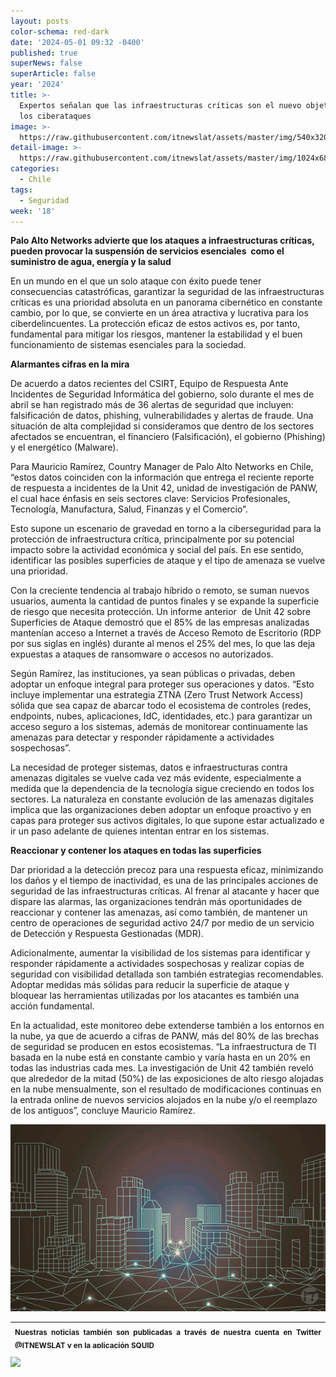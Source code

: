 ```yaml
---
layout: posts
color-schema: red-dark
date: '2024-05-01 09:32 -0400'
published: true
superNews: false
superArticle: false
year: '2024'
title: >-
  Expertos señalan que las infraestructuras críticas son el nuevo objetivo de
  los ciberataques
image: >-
  https://raw.githubusercontent.com/itnewslat/assets/master/img/540x320/infraestructura-digital-p.jpg
detail-image: >-
  https://raw.githubusercontent.com/itnewslat/assets/master/img/1024x680/infraestructura-digital-g.jpg
categories:
  - Chile
tags:
  - Seguridad
week: '18'
---
```

**Palo Alto Networks advierte que los ataques a infraestructuras críticas, pueden provocar la suspensión de servicios esenciales  como el suministro de agua, energía y la salud**

En un mundo en el que un solo ataque con éxito puede tener consecuencias catastróficas, garantizar la seguridad de las infraestructuras críticas es una prioridad absoluta en un panorama cibernético en constante cambio, por lo que, se convierte en un área atractiva y lucrativa para los ciberdelincuentes. La protección eficaz de estos activos es, por tanto, fundamental para mitigar los riesgos, mantener la estabilidad y el buen funcionamiento de sistemas esenciales para la sociedad.

**Alarmantes cifras en la mira**

De acuerdo a datos recientes del CSIRT, Equipo de Respuesta Ante Incidentes de Seguridad Informática del gobierno, solo durante el mes de abril se han registrado más de 36 alertas de seguridad que incluyen: falsificación de datos, phishing, vulnerabilidades y alertas de fraude. Una situación de alta complejidad si consideramos que dentro de los sectores afectados se encuentran, el financiero (Falsificación), el gobierno (Phishing) y el energético (Malware).

Para Mauricio Ramírez, Country Manager de Palo Alto Networks en Chile, “estos datos coinciden con la información que entrega el reciente reporte de respuesta a incidentes de la Unit 42, unidad de investigación de PANW, el cual hace énfasis en seis sectores clave: Servicios Profesionales, Tecnología, Manufactura, Salud, Finanzas y el Comercio”.

Esto supone un escenario de gravedad en torno a la ciberseguridad para la protección de infraestructura crítica, principalmente por su potencial impacto sobre la actividad económica y social del país. En ese sentido, identificar las posibles superficies de ataque y el tipo de amenaza se vuelve una prioridad.

Con la creciente tendencia al trabajo híbrido o remoto, se suman nuevos usuarios, aumenta la cantidad de puntos finales y se expande la superficie de riesgo que necesita protección. Un informe anterior  de Unit 42 sobre Superficies de Ataque demostró que el 85% de las empresas analizadas mantenían acceso a Internet a través de Acceso Remoto de Escritorio (RDP por sus siglas en inglés) durante al menos el 25% del mes, lo que las deja expuestas a ataques de ransomware o accesos no autorizados.

Según Ramírez, las instituciones, ya sean públicas o privadas, deben adoptar un enfoque integral para proteger sus operaciones y datos. “Esto incluye implementar una estrategia ZTNA (Zero Trust Network Access) sólida que sea capaz de abarcar todo el ecosistema de controles (redes, endpoints, nubes, aplicaciones, IdC, identidades, etc.) para garantizar un acceso seguro a los sistemas, además de monitorear continuamente las amenazas para detectar y responder rápidamente a actividades sospechosas”.

La necesidad de proteger sistemas, datos e infraestructuras contra amenazas digitales se vuelve cada vez más evidente, especialmente a medida que la dependencia de la tecnología sigue creciendo en todos los sectores. La naturaleza en constante evolución de las amenazas digitales implica que las organizaciones deben adoptar un enfoque proactivo y en capas para proteger sus activos digitales, lo que supone estar actualizado e ir un paso adelante de quienes intentan entrar en los sistemas.

**Reaccionar y contener los ataques en todas las superficies**

Dar prioridad a la detección precoz para una respuesta eficaz, minimizando los daños y el tiempo de inactividad, es una de las principales acciones de seguridad de las infraestructuras críticas. Al frenar al atacante y hacer que dispare las alarmas, las organizaciones tendrán más oportunidades de reaccionar y contener las amenazas, así como también, de mantener un centro de operaciones de seguridad activo 24/7 por medio de un servicio de Detección y Respuesta Gestionadas (MDR).

Adicionalmente, aumentar la visibilidad de los sistemas para identificar y responder rápidamente a actividades sospechosas y realizar copias de seguridad con visibilidad detallada son también estrategias recomendables. Adoptar medidas más sólidas para reducir la superficie de ataque y bloquear las herramientas utilizadas por los atacantes es también una acción fundamental.

En la actualidad, este monitoreo debe extenderse también a los entornos en la nube, ya que de acuerdo a cifras de PANW, más del 80% de las brechas de seguridad se producen en estos ecosistemas. “La infraestructura de TI basada en la nube está en constante cambio y varía hasta en un 20% en todas las industrias cada mes. La investigación de Unit 42 también reveló que alrededor de la mitad (50%) de las exposiciones de alto riesgo alojadas en la nube mensualmente, son el resultado de modificaciones continuas en la entrada online de nuevos servicios alojados en la nube y/o el reemplazo de los antiguos”, concluye Mauricio Ramírez.

![](https://raw.githubusercontent.com/itnewslat/assets/master/img/540x320/infraestructura-digital-p.jpg)

<table style="height: 42px;" width="569">
<tbody>
<tr>
<td style="text-align: justify;"><sub><strong>Nuestras noticias también son publicadas a través de nuestra cuenta en Twitter <a href="https://twitter.com/itnewslat?lang=es">@ITNEWSLAT</a> y en la aplicación <a href="https://squidapp.co/en/">SQUID</a></strong></sub></td>
</tr>
</tbody>
</table>

<img src="https://tracker.metricool.com/c3po.jpg?hash=56f88a41e39ab42c063cc51676587a04"/>
